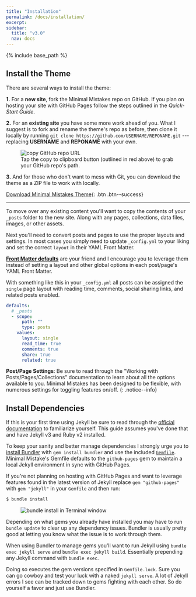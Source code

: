 ```yaml
---
title: "Installation"
permalink: /docs/installation/
excerpt:
sidebar:
  title: "v3.0"
  nav: docs
---
```


{% include base_path %}

## Install the Theme

There are several ways to install the theme:

**1.** For a **new site**, fork the Minimal Mistakes repo on GitHub. If you plan on hosting your site with GitHub Pages follow the steps outlined in the *Quick-Start Guide*.

**2.** For an **existing site** you have some more work ahead of you. What I suggest is to fork and rename the theme's repo as before, then clone it locally by running `git clone https://github.com/USERNAME/REPONAME.git` --- replacing **USERNAME** and **REPONAME** with your own.

<figure>
  <img src="{{ base_path }}/images/mm-github-copy-repo-url.jpg" alt="copy GitHub repo URL">
  <figcaption>Tap the copy to clipboard button (outlined in red above) to grab your GitHub repo's path.</figcaption>
</figure>

**3.** And for those who don't want to mess with Git, you can download the theme as a ZIP file to work with locally.

[<i class="fa fa-download"></i> Download Minimal Mistakes Theme](https://github.com/mmistakes/minimal-mistakes/archive/master.zip){: .btn .btn--success}

---

To move over any existing content you'll want to copy the contents of your `_posts` folder to the new site. Along with any pages, collections, data files, images, or other assets.

Next you'll need to convert posts and pages to use the proper layouts and settings. In most cases you simply need to update `_config.yml` to your liking and set the correct `layout` in their YAML Front Matter.

[**Front Matter defaults**](https://jekyllrb.com/docs/configuration/#front-matter-defaults) are your friend and I encourage you to leverage them instead of setting a layout and other global options in each post/page's YAML Front Matter.

With something like this in your `_config.yml` all posts can be assigned the `single` page layout with reading time, comments, social sharing links, and related posts enabled.

```yaml
defaults:
  # _posts
  - scope:
      path: ""
      type: posts
    values:
      layout: single
      read_time: true
      comments: true
      share: true
      related: true
```

**Post/Page Settings**: Be sure to read through the "Working with Posts/Pages/Collections" documentation to learn about all the options available to you. Minimal Mistakes has been designed to be flexible, with numerous settings for toggling features on/off.
{: .notice--info}

## Install Dependencies

If this is your first time using Jekyll be sure to read through the [official documentation](https://jekyllrb.com/docs/home/) to familiarize yourself. This guide assumes you've done that and have Jekyll v3 and Ruby v2 installed.

To keep your sanity and better manage dependencies I strongly urge you to [install Bundler](http://bundler.io/) with `gem install bundler` and use the included [`Gemfile`](https://github.com/mmistakes/minimal-mistakes/blob/master/Gemfile). Minimal Mistake's Gemfile defaults to the `github-pages` gem to maintain a local Jekyll environment in sync with GitHub Pages.

If you're not planning on hosting with GitHub Pages and want to leverage features found in the latest version of Jekyll replace `gem "github-pages"` with `gem "jekyll"` in your `Gemfile` and then run:

```bash
$ bundle install
```

<figure>
  <img src="{{ base_path }}/images/mm-bundle-install.gif" alt="bundle install in Terminal window">
</figure>

Depending on what gems you already have installed you may have to run `bundle update` to clear up any dependency issues. Bundler is usually pretty good at letting you know what the issue is to work through them.

When using Bundler to manage gems you'll want to run Jekyll using `bundle exec jekyll serve` and `bundle exec jekyll build`. Essentially prepending any Jekyll command with `bundle exec`.

Doing so executes the gem versions specified in `Gemfile.lock`. Sure you can go cowboy and test your luck with a naked `jekyll serve`. A lot of Jekyll errors I see can be tracked down to gems fighting with each other. So do yourself a favor and just use Bundler.